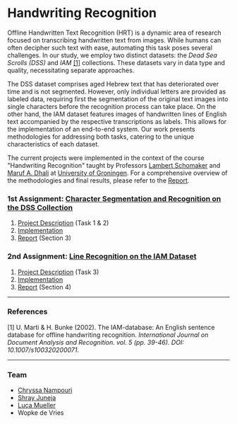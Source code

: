 # Handwriting Recognition
<!--
Offline Handwritten Text Recognition (HRT) is an active field of research that deals with the transcription of handwritten text contained in images. For humans this is mostly trivial (depending on the handwriting), but there are a number of challenges with the automation of this task. We received two datasets, the Dead Sea Scrolls (DSS) and IAM lines. Both differ in type and quality of the data and therefore require separate approaches. The DSS dataset contains
text in Hebrew which has decayed due to age and is not segmented. Only single letters are given as labeled data, so the text images have to be segmented into single characters which can be then recognized. In the case of the IAM dataset, all initial text has been segmented into lines. These contain text in English and come with transcriptions as labels, so an end-to-end system can be implemented. Methodologies for solving both tasks are presented in this work.
-->

Offline Handwritten Text Recognition (HRT) is a dynamic area of research focused on transcribing handwritten text from images. While humans can often decipher such text with ease, automating this task poses several challenges. In our study, we employ two distinct datasets: the *Dead Sea Scrolls (DSS)* and *IAM* [[1]](#1) collections. These datasets vary in data type and quality, necessitating separate approaches. 

The DSS dataset comprises aged Hebrew text that has deteriorated over time and is not segmented. However, only individual letters are provided as labeled data, requiring first the segmentation of the original text images into single characters before the recognition process can take place. On the other hand, the IAM dataset features images of handwritten lines of English text accompanied by the respective transcriptions as labels. This allows for the implementation of an end-to-end system. Our work presents methodologies for addressing both tasks, catering to the unique characteristics of each dataset.

The current projects were implemented in the context of the course "Handwriting Recognition" taught by Professors [Lambert Schomaker](https://www.ai.rug.nl/~lambert/) and [Maruf A. Dhali](https://www.rug.nl/staff/m.a.dhali/) at [University of Groningen](https://www.rug.nl/). For a comprehensive overview of the methodologies and final results, please refer to the [Report](https://github.com/ChryssaNab/Handwriting-Recognition/blob/main/report/report.pdf).

### 1st Assignment: [Character Segmentation and Recognition on the DSS Collection](https://github.com/ChryssaNab/Handwriting-Recognition/tree/main/character_recognition)
1. [Project Description](https://github.com/ChryssaNab/Handwriting-Recognition/blob/main/HWR_Project_description.pdf) (Task 1 & 2)
2. [Implementation](https://github.com/ChryssaNab/Handwriting-Recognition/tree/main/character_recognition/src)
3. [Report](https://github.com/ChryssaNab/Handwriting-Recognition/blob/main/report/report.pdf) (Section 3)
### 2nd Assignment: [Line Recognition on the IAM Dataset](https://github.com/ChryssaNab/Handwriting-Recognition/tree/main/line_recognition)
1. [Project Description](https://github.com/ChryssaNab/Handwriting-Recognition/blob/main/HWR_Project_description.pdf) (Task 3)
2. [Implementation](https://github.com/ChryssaNab/Handwriting-Recognition/tree/main/line_recognition/src)
3. [Report](https://github.com/ChryssaNab/Handwriting-Recognition/blob/main/report/report.pdf) (Section 4)

---

### References 

<a id="1">[1]</a> 
U. Marti & H. Bunke (2002). The IAM-database: An English sentence database for offline handwriting recognition. *International Journal on Document Analysis and Recognition. vol. 5 (pp. 39-46). DOI: 10.1007/s100320200071*. 

---

### Team

- [Chryssa Nampouri](https://github.com/ChryssaNab)
- [Shray Juneja](https://github.com/Shray15)
- [Luca Mueller](https://github.com/Luca-Mueller)
- Wopke de Vries
